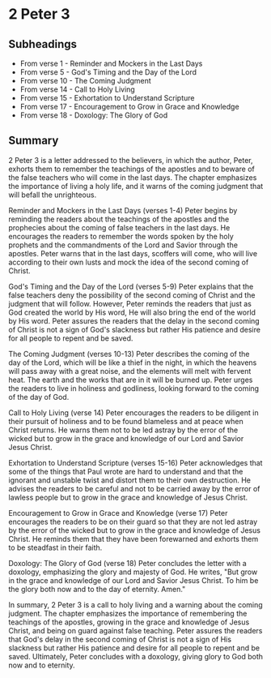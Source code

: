# 2 Peter 3

## Subheadings

* From verse 1 - Reminder and Mockers in the Last Days
* From verse 5 - God's Timing and the Day of the Lord
* From verse 10 - The Coming Judgment
* From verse 14 - Call to Holy Living
* From verse 15 - Exhortation to Understand Scripture
* From verse 17 - Encouragement to Grow in Grace and Knowledge
* From verse 18 - Doxology: The Glory of God

## Summary

2 Peter 3 is a letter addressed to the believers, in which the author, Peter, exhorts them to remember the teachings of the apostles and to beware of the false teachers who will come in the last days. The chapter emphasizes the importance of living a holy life, and it warns of the coming judgment that will befall the unrighteous.

Reminder and Mockers in the Last Days (verses 1-4)
Peter begins by reminding the readers about the teachings of the apostles and the prophecies about the coming of false teachers in the last days. He encourages the readers to remember the words spoken by the holy prophets and the commandments of the Lord and Savior through the apostles. Peter warns that in the last days, scoffers will come, who will live according to their own lusts and mock the idea of the second coming of Christ.

God's Timing and the Day of the Lord (verses 5-9)
Peter explains that the false teachers deny the possibility of the second coming of Christ and the judgment that will follow. However, Peter reminds the readers that just as God created the world by His word, He will also bring the end of the world by His word. Peter assures the readers that the delay in the second coming of Christ is not a sign of God's slackness but rather His patience and desire for all people to repent and be saved.

The Coming Judgment (verses 10-13)
Peter describes the coming of the day of the Lord, which will be like a thief in the night, in which the heavens will pass away with a great noise, and the elements will melt with fervent heat. The earth and the works that are in it will be burned up. Peter urges the readers to live in holiness and godliness, looking forward to the coming of the day of God.

Call to Holy Living (verse 14)
Peter encourages the readers to be diligent in their pursuit of holiness and to be found blameless and at peace when Christ returns. He warns them not to be led astray by the error of the wicked but to grow in the grace and knowledge of our Lord and Savior Jesus Christ.

Exhortation to Understand Scripture (verses 15-16)
Peter acknowledges that some of the things that Paul wrote are hard to understand and that the ignorant and unstable twist and distort them to their own destruction. He advises the readers to be careful and not to be carried away by the error of lawless people but to grow in the grace and knowledge of Jesus Christ.

Encouragement to Grow in Grace and Knowledge (verse 17)
Peter encourages the readers to be on their guard so that they are not led astray by the error of the wicked but to grow in the grace and knowledge of Jesus Christ. He reminds them that they have been forewarned and exhorts them to be steadfast in their faith.

Doxology: The Glory of God (verse 18)
Peter concludes the letter with a doxology, emphasizing the glory and majesty of God. He writes, "But grow in the grace and knowledge of our Lord and Savior Jesus Christ. To him be the glory both now and to the day of eternity. Amen."

In summary, 2 Peter 3 is a call to holy living and a warning about the coming judgment. The chapter emphasizes the importance of remembering the teachings of the apostles, growing in the grace and knowledge of Jesus Christ, and being on guard against false teaching. Peter assures the readers that God's delay in the second coming of Christ is not a sign of His slackness but rather His patience and desire for all people to repent and be saved. Ultimately, Peter concludes with a doxology, giving glory to God both now and to eternity.